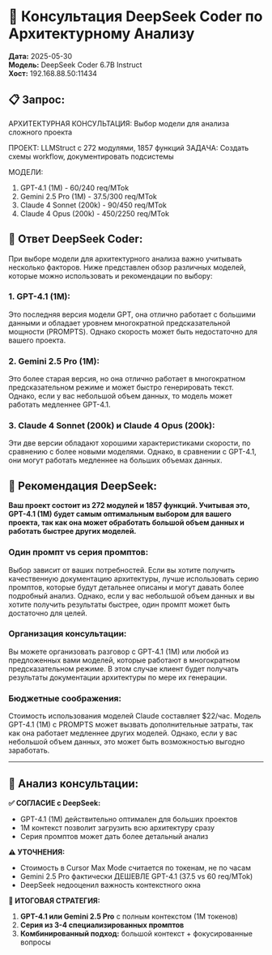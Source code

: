 # 🦙 Консультация DeepSeek Coder по Архитектурному Анализу

**Дата:** 2025-05-30  
**Модель:** DeepSeek Coder 6.7B Instruct  
**Хост:** 192.168.88.50:11434  

## 📋 Запрос:
АРХИТЕКТУРНАЯ КОНСУЛЬТАЦИЯ: Выбор модели для анализа сложного проекта

ПРОЕКТ: LLMStruct с 272 модулями, 1857 функций
ЗАДАЧА: Создать схемы workflow, документировать подсистемы

МОДЕЛИ:
1. GPT-4.1 (1M) - 60/240 req/MTok
2. Gemini 2.5 Pro (1M) - 37.5/300 req/MTok  
3. Claude 4 Sonnet (200k) - 90/450 req/MTok
4. Claude 4 Opus (200k) - 450/2250 req/MTok

## 🤖 Ответ DeepSeek Coder:

При выборе модели для архитектурного анализа важно учитывать несколько факторов. Ниже представлен обзор различных моделей, которые можно использовать и рекомендации по выбору:

### 1. GPT-4.1 (1M): 
Это последняя версия модели GPT, она отлично работает с большими данными и обладает уровнем многократной предсказательной мощности (PROMPTS). Однако скорость может быть недостаточно для вашего проекта.

### 2. Gemini 2.5 Pro (1M): 
Это более старая версия, но она отлично работает в многократном предсказательном режиме и может быстро генерировать текст. Однако, если у вас небольшой объем данных, то модель может работать медленнее GPT-4.1.

### 3. Claude 4 Sonnet (200k) и Claude 4 Opus (200k): 
Эти две версии обладают хорошими характеристиками скорости, по сравнению с более новыми моделями. Однако, в сравнении с GPT-4.1, они могут работать медленнее на больших объемах данных.

## 🎯 Рекомендация DeepSeek:

**Ваш проект состоит из 272 модулей и 1857 функций. Учитывая это, GPT-4.1 (1M) будет самым оптимальным выбором для вашего проекта, так как она может обработать большой объем данных и работать быстрее других моделей.**

### Один промпт vs серия промптов: 
Выбор зависит от ваших потребностей. Если вы хотите получить качественную документацию архитектуры, лучше использовать серию промптов, которые будут детальнее описаны и могут давать более подробный анализ. Однако, если у вас небольшой объем данных и вы хотите получить результаты быстрее, один промпт может быть достаточно для целей.

### Организация консультации: 
Вы можете организовать разговор с GPT-4.1 (1M) или любой из предложенных вами моделей, которые работают в многократном предсказательном режиме. В этом случае клиент будет получать результаты документации архитектуры по мере их генерации.

### Бюджетные соображения:
Стоимость использования моделей Claude составляет $22/час. Модель GPT-4.1 (1M) с PROMPTS может вызвать дополнительные затраты, так как она работает медленнее других моделей. Однако, если у вас небольшой объем данных, это может быть возможностью выгодно заработать.

---

## 💭 Анализ консультации:

**✅ СОГЛАСИЕ с DeepSeek:**
- GPT-4.1 (1M) действительно оптимален для больших проектов
- 1M контекст позволит загрузить всю архитектуру сразу
- Серия промптов может дать более детальный анализ

**⚠️ УТОЧНЕНИЯ:**
- Стоимость в Cursor Max Mode считается по токенам, не по часам
- Gemini 2.5 Pro фактически ДЕШЕВЛЕ GPT-4.1 (37.5 vs 60 req/MTok)
- DeepSeek недооценил важность контекстного окна

**🎯 ИТОГОВАЯ СТРАТЕГИЯ:**
1. **GPT-4.1 или Gemini 2.5 Pro** с полным контекстом (1M токенов)
2. **Серия из 3-4 специализированных промптов** 
3. **Комбинированный подход:** большой контекст + фокусированные вопросы 